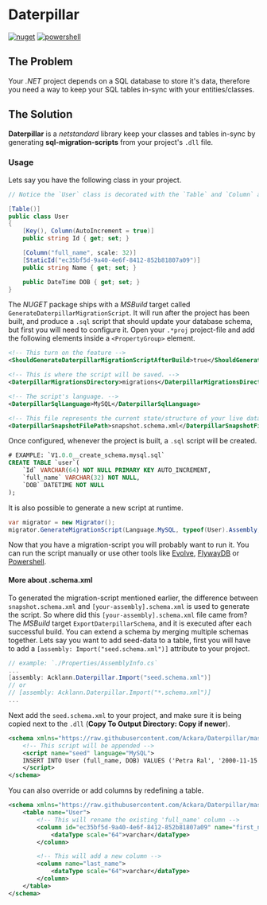# Daterpillar 

[![nuget](https://img.shields.io/nuget/v/Acklann.Daterpillar.svg?maxAge=2592000?style=flat-square)](https://www.nuget.org/packages/Acklann.Daterpillar)
[![powershell](https://img.shields.io/powershellgallery/v/daterpillar.svg?style=flat)](https://www.powershellgallery.com/packages/Daterpillar)

## The Problem
Your *.NET* project depends on a SQL database to store it's data, therefore you need a way to keep your SQL tables in-sync with your entities/classes.

## The Solution
**Daterpillar** is a *netstandard* library keep your classes and tables in-sync by generating **sql-migration-scripts** from your project's `.dll` file. 

### Usage

Lets say you have the following class in your project.

```csharp
// Notice the `User` class is decorated with the `Table` and `Column` attributes.

[Table()]
public class User
{
    [Key(), Column(AutoIncrement = true)]
    public string Id { get; set; }

    [Column("full_name", scale: 32)]
    [StaticId("ec35bf5d-9a40-4e6f-8412-852b81807a09")]
    public string Name { get; set; }

    public DateTime DOB { get; set; }
}
```

The *NUGET* package ships with a *MSBuild* target called `GenerateDaterpillarMigrationScript`. It will run after the project has been built, and produce a `.sql` script that should update your database schema, but first you will need to configure it. Open your `.*proj` project-file and add the following elements inside a `<PropertyGroup>` element.

```xml
<!-- This turn on the feature -->
<ShouldGenerateDaterpillarMigrationScriptAfterBuild>true</ShouldGenerateDaterpillarMigrationScriptAfterBuild>

<!-- This is where the script will be saved. -->
<DaterpillarMigrationsDirectory>migrations</DaterpillarMigrationsDirectory>

<!-- The script's language. -->
<DaterpillarSqlLanguage>MySQL</DaterpillarSqlLanguage>

<!-- This file represents the current state/structure of your live database. (Optional defaulats to 'snapshot.schema.xml') -->
<DaterpillarSnapshotFilePath>snapshot.schema.xml</DaterpillarSnapshotFilePath>
```

Once configured, whenever the project is built, a `.sql` script will be created. 

```sql
# EXAMPLE: `V1.0.0__create_schema.mysql.sql`
CREATE TABLE `user`(
    `Id` VARCHAR(64) NOT NULL PRIMARY KEY AUTO_INCREMENT,
    `full_name` VARCHAR(32) NOT NULL,
    `DOB` DATETIME NOT NULL
);
```

It is also possible to generate a new script at runtime.

```csharp
var migrator = new Migrator();
migrator.GenerateMigrationScript(Language.MySQL, typeof(User).Assembly, snapshotFilePath, migrationDirectory, fileName);
```

Now that you have a migration-script you will probably want to run it. You can run the script manually or use other tools like [Evolve](https://www.nuget.org/packages/Evolve/), [FlywayDB](https://flywaydb.org/) or [Powershell](https://www.powershellgallery.com/packages/Daterpillar). 

#### More about .schema.xml

To generated the migration-script mentioned earlier, the difference between `snapshot.schema.xml` and `[your-assembly].schema.xml` is used to generate the script. So where did this `[your-assembly].schema.xml` file came from? The *MSBuild* target `ExportDaterpillarSchema`, and it is executed after each successful build. You can extend a schema by merging multiple schemas together. Lets say you want to add seed-data to a table, first you will have to add a `[assembly: Import("seed.schema.xml")]` attribute to your project. 

```csharp
// example: `./Properties/AssemblyInfo.cs`
...
[assembly: Acklann.Daterpillar.Import("seed.schema.xml")]
// or
// [assembly: Acklann.Daterpillar.Import("*.schema.xml")]
...
```

Next add the `seed.schema.xml` to your project, and make sure it is being copied next to the `.dll` (**Copy To Output Directory: Copy if newer**).

```xml
<schema xmlns="https://raw.githubusercontent.com/Ackara/Daterpillar/master/src/daterpillar.xsd">
    <!-- This script will be appended -->
    <script name="seed" language="MySQL">
    INSERT INTO User (full_name, DOB) VALUES ('Petra Ral', '2000-11-15');
    </script>
</schema>
```

You can also override or add columns by redefining a table.

```xml
<schema xmlns="https://raw.githubusercontent.com/Ackara/Daterpillar/master/src/daterpillar.xsd">
    <table name="User">
        <!-- This will rename the existing 'full_name' column -->
        <column id="ec35bf5d-9a40-4e6f-8412-852b81807a09" name="first_name">
            <dataType scale="64">varchar</dataType>
        </column>

        <!-- This will add a new column -->
        <column name="last_name">
            <dataType scale="64">varchar</dataType>
        </column>
    </table>
</schema>
```
